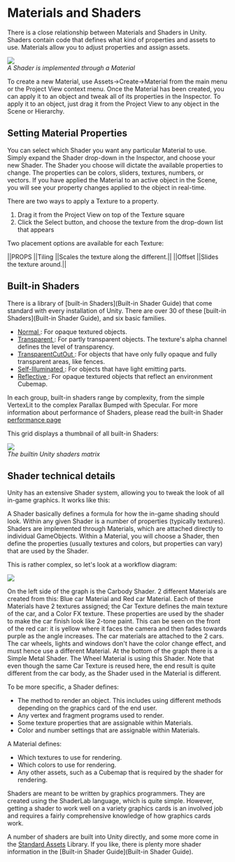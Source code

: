 Materials and Shaders
=====================


There is a close relationship between <span class=keyword>Materials</span> and <span class=keyword>Shaders</span> in Unity.  Shaders contain code that defines what kind of properties and assets to use.  Materials allow you to adjust properties and assign assets.

![](http://docwiki.hq.unity3d.com/uploads/Main/Shader-NormalBumpSpec.png)  
_A Shader is implemented through a Material_

To create a new Material, use <span class=menu>Assets->Create->Material</span> from the main menu or the <span class=keyword>Project View</span> context menu.  Once the Material has been created, you can apply it to an object and tweak all of its properties in the <span class=keyword>Inspector</span>.  To apply it to an object, just drag it from the <span class=keyword>Project View</span> to any object in the <span class=keyword>Scene</span> or <span class=keyword>Hierarchy</span>.

Setting Material Properties
---------------------------


You can select which Shader you want any particular Material to use.  Simply expand the <span class=menu>Shader</span> drop-down in the Inspector, and choose your new Shader.  The Shader you choose will dictate the available properties to change. The properties can be colors, sliders, textures, numbers, or vectors. If you have applied the Material to an active object in the <span class=keyword>Scene</span>, you will see your property changes applied to the object in real-time.

There are two ways to apply a <span class=keyword>Texture</span> to a property.

1. Drag it from the Project View on top of the Texture square
1. Click the <span class=menu>Select</span> button, and choose the texture from the drop-down list that appears

Two placement options are available for each <span class=keyword>Texture</span>:

||PROPS
||<span class=component>Tiling</span>   ||Scales the texture along the different.||
||<span class=component>Offset</span>  ||Slides the texture around.||



Built-in Shaders
----------------


There is a library of [built-in Shaders](Built-in Shader Guide) that come standard with every installation of Unity.  There are over 30 of these [built-in Shaders](Built-in Shader Guide), and six basic families.

* [Normal ]( shader-NormalFamily): For opaque textured objects.
* [Transparent ]( shader-TransparentFamily): For partly transparent objects. The texture's alpha channel defines the level of transparency.
* [TransparentCutOut ]( shader-TransparentCutoutFamily): For objects that have only fully opaque and fully transparent areas, like fences.
* [Self-Illuminated ]( shader-SelfIllumFamily): For objects that have light emitting parts.
* [Reflective ]( shader-ReflectiveFamily): For opaque textured objects that reflect an environment <span class=keyword>Cubemap</span>.

In each group, built-in shaders range by complexity, from the simple <span class=component>VertexLit</span> to the complex <span class=component>Parallax Bumped with Specular</span>.  For more information about performance of Shaders, please read the built-in Shader [performance page]( shader-Performance)

This grid displays a thumbnail of all built-in Shaders:

![](http://docwiki.hq.unity3d.com/uploads/Main/BuiltinShaders.png)  
_The builtin Unity shaders matrix_


Shader technical details
------------------------


Unity has an extensive Shader system, allowing you to tweak the look of all in-game graphics. It works like this:

A Shader basically defines a formula for how the in-game shading should look. Within any given Shader is a number of properties (typically textures). Shaders are implemented through <span class=keyword>Materials</span>, which are attached directly to individual <span class=keyword>GameObjects</span>.  Within a Material, you will choose a Shader, then define the properties (usually textures and colors, but properties can vary) that are used by the Shader.

This is rather complex, so let's look at a workflow diagram:

![](http://docwiki.hq.unity3d.com/uploads/Main/material_diagram.png)  

On the left side of the graph is the <span class=keyword>Carbody Shader</span>. 2 different Materials are created from this: <span class=component>Blue car Material</span> and <span class=component>Red car Material</span>. Each of these Materials have 2 textures assigned; the <span class=component>Car Texture</span> defines the main texture of the car, and a <span class=component>Color FX texture</span>. These properties are used by the shader to make the car finish look like 2-tone paint. This can be seen on the front of the red car: it is yellow where it faces the camera and then fades towards purple as the angle increases. The car materials are attached to the 2 cars. The car wheels, lights and windows don't have the color change effect, and must hence use a different Material. At the bottom of the graph there is a <span class=component>Simple Metal Shader</span>. The <span class=component>Wheel Material</span> is using this Shader. Note that even though the same <span class=component>Car Texture</span> is reused here, the end result is quite different from the car body, as the Shader used in the Material is different.

To be more specific, a Shader defines:
* The method to render an object. This includes using different methods depending on the graphics card of the end user.
* Any vertex and fragment programs used to render.
* Some texture properties that are assignable within Materials.
* Color and number settings that are assignable within Materials.

A Material defines:
* Which textures to use for rendering.
* Which colors to use for rendering.
* Any other assets, such as a Cubemap that is required by the shader for rendering.

Shaders are meant to be written by graphics programmers. They are created using the <span class=keyword>ShaderLab</span> language, which is quite simple. However, getting a shader to work well on a variety graphics cards is an involved job and requires a fairly comprehensive knowledge of how graphics cards work.

A number of shaders are built into Unity directly, and some more come in the [Standard Assets](HOWTO-InstallStandardAssets) Library.  If you like, there is plenty more shader information in the [Built-in Shader Guide](Built-in Shader Guide).
